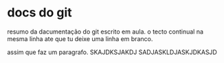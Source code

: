 # docs do git

resumo da dacumentação do git escrito em aula. 
o tecto continual na mesma linha ate que tu deixe uma linha em branco.

assim que faz um paragrafo.
SKAJDKSJAKDJ
SADJASKLDJASKJDKASJD
